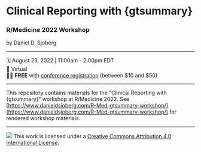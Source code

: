 # Clinical Reporting with {gtsummary}

### R/Medicine 2022 Workshop

by Daniel D. Sjoberg

------------------------------------------------------------------------

:spiral_calendar: August 23, 2022 | 11:00am - 2:00pm EDT\
:hotel: Virtual \
:sassy_man: **FREE** with [conference registration](https://events.linuxfoundation.org/r-medicine/register/) (between $10 and $50)

------------------------------------------------------------------------

This repository contains materials for the "Clinical Reporting with {gtsummary}" workshop at R/Medicine 2022. See [https://www.danieldsjoberg.com/R-Med-gtsummary-workshop/](https://www.danieldsjoberg.com/R-Med-gtsummary-workshop/) for rendered workshop materials.

------------------------------------------------------------------------

![](https://i.creativecommons.org/l/by/4.0/88x31.png) This work is licensed under a [Creative Commons Attribution 4.0 International License](https://creativecommons.org/licenses/by/4.0/).